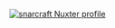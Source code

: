 [![snarcraft Nuxter profile](https://nuxters.nuxt.com/card/snarcraft/og.png)](https://nuxters.nuxt.com/snarcraft)
